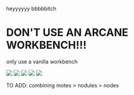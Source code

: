 heyyyyyy bbbbbitch

# DON'T USE AN ARCANE WORKBENCH!!!  
only use a vanilla workbench

![](https://cdn.discordapp.com/attachments/406506008173871115/416862664262811648/unknown.png)
![](https://cdn.discordapp.com/attachments/406506008173871115/416862700187156490/unknown.png)
![](https://cdn.discordapp.com/attachments/406506008173871115/416862734756347914/unknown.png)
![](https://cdn.discordapp.com/attachments/406506008173871115/416862784547192832/unknown.png)
![](https://cdn.discordapp.com/attachments/406506008173871115/416862761859940362/unknown.png)

TO ADD:
combining motes > nodules > nodes
